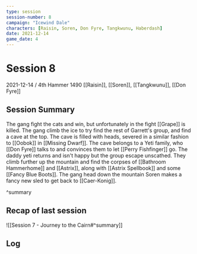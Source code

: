 ```yaml
---
type: session
session-number: 8
campaign: "Icewind Dale"
characters: [Raisin, Soren, Don Fyre, Tangkwunu, Haberdash]
date: 2021-12-14
game_date: 4
---
```


# Session  8
2021-12-14 / 4th Hammer 1490
[[Raisin]], [[Soren]], [[Tangkwunu]], [[Don Fyre]]

## Session Summary
The gang fight the cats and win, but unfortunately in the fight [[Grape]] is killed. The gang climb the ice to try find the rest of Garrett's group, and find a cave at the top. The cave is filled with heads, severed in a similar fashion to [[Oobok]] in [[Missing Dwarf]]. The cave belongs to a Yeti family, who [[Don Fyre]] talks to and convinces them to let [[Perry Fishfinger]] go. The daddy yeti returns and isn't happy but the group escape unscathed. They climb further up the mountain and find the corpses of [[Bathroom Hammerhome]] and [[Astrix]], along with [[Astrix Spellbook]] and some [[Fancy Blue Boots]]. The gang head down the mountain
Soren makes a fancy new sled to get back to [[Caer-Konig]].

^summary

## Recap of last session
![[Session 7 - Journey to the Cairn#^summary]]

## Log

